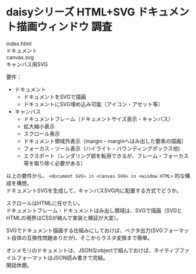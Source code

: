 daisyシリーズ HTML+SVG ドキュメント描画ウィンドウ 調査
====

index.html  
 ドキュメント  
canvas.svg  
 キャンバス用SVG  

要件：  
- ドキュメント  
  - ドキュメントをSVGで描画  
  - ドキュメントにSVG埋め込み可能（アイコン・アセット等）  
- キャンバス  
  - ドキュメントフレーム（ドキュメントサイズ表示・キャンバス）  
  - 拡大縮小表示  
  - スクロール表示  
  - ドキュメント領域外表示（margin・marginへはみ出した要素の描画）  
  - フォーカス・ツール表示（ハイライト・バウンディングボックス他)  
  - エクスポート（レンダリング部を転用できるが、フレーム・フォーカス等を取り除く必要がある）  

以上の要件から、 ` <document SVG> in <canvas SVG> in <window HTML> ` 的な構成を構想。  
ドキュメントSVGを生成して、キャンバスSVG内に配置する方式でどうか。  

スクロールはHTMLに任せたい。  
ドキュメントフレーム・ドキュメントはみ出し領域は、SVGで描画（SVGとHTMLの境界はCSSが絡んで実装と検証が大変）。  

SVGでドキュメント描画する仕組みにしておけば、ベクタ出力(SVGフォーマット自体の互換性問題ありだが)、そこからラスタ変換まで簡単。  

オンメモリのドキュメントは、JSONなobjectで組んでおけば、ネイティブファイルフォーマットはJSON読み書きで完結。  
閑話休題。  

